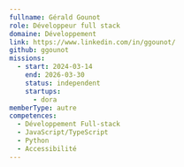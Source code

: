 ```yaml
---
fullname: Gérald Gounot
role: Développeur full stack
domaine: Développement
link: https://www.linkedin.com/in/ggounot/
github: ggounot
missions:
  - start: 2024-03-14
    end: 2026-03-30
    status: independent
    startups:
      - dora
memberType: autre
competences:
  - Développement Full-stack
  - JavaScript/TypeScript
  - Python
  - Accessibilité
---
```

